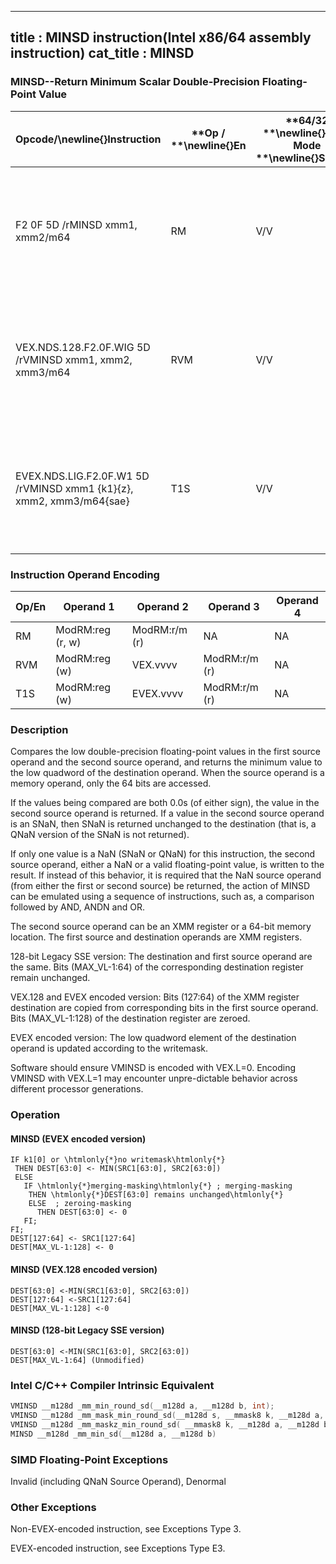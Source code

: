----------------------------
title : MINSD instruction(Intel x86/64 assembly instruction)
cat_title : MINSD
----------------------------
### MINSD--Return Minimum Scalar Double-Precision Floating-Point Value


|**Opcode/**\newline{}**Instruction**|**Op / **\newline{}**En**|**64/32 **\newline{}**bit Mode **\newline{}**Support**|**CPUID **\newline{}**Feature **\newline{}**Flag**|**Description**|
|------------------------------------|-------------------------|------------------------------------------------------|--------------------------------------------------|---------------|
|F2 0F 5D /rMINSD xmm1, xmm2/m64|RM|V/V|SSE2|Return the minimum scalar double-precision floating-point value between xmm2/m64 and xmm1.|
|VEX.NDS.128.F2.0F.WIG 5D /rVMINSD xmm1, xmm2, xmm3/m64|RVM|V/V|AVX|Return the minimum scalar double-precision floating-point value between xmm3/m64 and xmm2.|
|EVEX.NDS.LIG.F2.0F.W1 5D /rVMINSD xmm1 {k1}{z}, xmm2, xmm3/m64{sae}|T1S|V/V|AVX512F|Return the minimum scalar double-precision floating-point value between xmm3/m64 and xmm2.|
### Instruction Operand Encoding


|Op/En|Operand 1|Operand 2|Operand 3|Operand 4|
|-----|---------|---------|---------|---------|
|RM|ModRM:reg (r, w)|ModRM:r/m (r)|NA|NA|
|RVM|ModRM:reg (w)|VEX.vvvv|ModRM:r/m (r)|NA|
|T1S|ModRM:reg (w)|EVEX.vvvv|ModRM:r/m (r)|NA|
### Description


Compares the low double-precision floating-point values in the first source operand and the second source operand, and returns the minimum value to the low quadword of the destination operand. When the source operand is a memory operand, only the 64 bits are accessed. 

If the values being compared are both 0.0s (of either sign), the value in the second source operand is returned. If a value in the second source operand is an SNaN, then SNaN is returned unchanged to the destination (that is, a QNaN version of the SNaN is not returned).

If only one value is a NaN (SNaN or QNaN) for this instruction, the second source operand, either a NaN or a valid floating-point value, is written to the result. If instead of this behavior, it is required that the NaN source operand (from either the first or second source) be returned, the action of MINSD can be emulated using a sequence of instructions, such as, a comparison followed by AND, ANDN and OR. 

The second source operand can be an XMM register or a 64-bit memory location. The first source and destination operands are XMM registers. 

128-bit Legacy SSE version: The destination and first source operand are the same. Bits (MAX_VL-1:64) of the corresponding destination register remain unchanged.

VEX.128 and EVEX encoded version: Bits (127:64) of the XMM register destination are copied from corresponding bits in the first source operand. Bits (MAX_VL-1:128) of the destination register are zeroed.

EVEX encoded version: The low quadword element of the destination operand is updated according to the writemask.

Software should ensure VMINSD is encoded with VEX.L=0. Encoding VMINSD with VEX.L=1 may encounter unpre-dictable behavior across different processor generations.


### Operation
#### MINSD (EVEX encoded version)
```info-verb
IF k1[0] or \htmlonly{*}no writemask\htmlonly{*}
 THEN DEST[63:0] <-  MIN(SRC1[63:0], SRC2[63:0])
 ELSE 
   IF \htmlonly{*}merging-masking\htmlonly{*} ; merging-masking
    THEN \htmlonly{*}DEST[63:0] remains unchanged\htmlonly{*}
    ELSE  ; zeroing-masking
      THEN DEST[63:0] <-  0
   FI;
FI;
DEST[127:64] <-  SRC1[127:64]
DEST[MAX_VL-1:128]  <- 0
```
#### MINSD (VEX.128 encoded version)
```info-verb
DEST[63:0] <- MIN(SRC1[63:0], SRC2[63:0])
DEST[127:64] <- SRC1[127:64]
DEST[MAX_VL-1:128] <- 0
```
#### MINSD (128-bit Legacy SSE version)
```info-verb
DEST[63:0]  <-MIN(SRC1[63:0], SRC2[63:0])
DEST[MAX_VL-1:64] (Unmodified)
```

### Intel C/C++ Compiler Intrinsic Equivalent

```cpp
VMINSD __m128d _mm_min_round_sd(__m128d a, __m128d b, int);
VMINSD __m128d _mm_mask_min_round_sd(__m128d s, __mmask8 k, __m128d a, __m128d b, int);
VMINSD __m128d _mm_maskz_min_round_sd( __mmask8 k, __m128d a, __m128d b, int);
MINSD __m128d _mm_min_sd(__m128d a, __m128d b)
```
### SIMD Floating-Point Exceptions


Invalid (including QNaN Source Operand), Denormal

### Other Exceptions


Non-EVEX-encoded instruction, see Exceptions Type 3.

EVEX-encoded instruction, see Exceptions Type E3.

